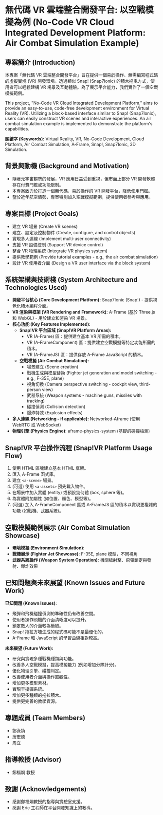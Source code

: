 # 無代碼 VR 雲端整合開發平台: 以空戰模擬為例 (No-Code VR Cloud Integrated Development Platform: Air Combat Simulation Example)


## 專案簡介 (Introduction)

本專案「無代碼 VR 雲端整合開發平台」旨在提供一個易於操作、無需編寫程式碼的虛擬實境 (VR) 開發環境。透過類似 Snap! (Snap7Ionic) 的積木拖曳方式，使用者可以輕鬆建構 VR 場景及互動體驗。為了展示平台能力，我們實作了一個空戰模擬範例。

This project, "No-Code VR Cloud Integrated Development Platform," aims to provide an easy-to-use, code-free development environment for Virtual Reality (VR). Utilizing a block-based interface similar to Snap! (Snap7Ionic), users can easily construct VR scenes and interactive experiences. An air combat simulation example is implemented to demonstrate the platform's capabilities.

**關鍵字 (Keywords):** Virtual Reality, VR, No-Code Development, Cloud Platform, Air Combat Simulation, A-Frame, Snap!, Snap7Ionic, 3D Simulation.

## 背景與動機 (Background and Motivation)

* 隨著元宇宙趨勢的發展，VR 應用日益受到重視，但市面上部分 VR 開發軟體存在付費門檻或功能限制。
* 本專案致力於打造一個無代碼、易於操作的 VR 開發平台，降低使用門檻。
* 鑒於近年航空情勢，專案特別加入空戰模擬範例，提供使用者參考與應用。

## 專案目標 (Project Goals)


* 建立 VR 場景 (Create VR scenes)
* 建立、設定及控制物件 (Create, configure, and control objects)
* 實現多人連線 (Implement multi-user connectivity)
* 支援 VR 設備控制 (Support VR device control)
* 整合 VR 物理系統 (Integrate VR physics system)
* 提供教學範例 (Provide tutorial examples - e.g., the air combat simulation)
* 設計 VR 使用者介面 (Design a VR user interface via the block system)

## 系統架構與技術棧 (System Architecture and Technologies Used)

* **開發平台核心 (Core Development Platform):** Snap7Ionic (Snap!) - 提供視覺化積木編程介面。
* **VR 渲染與框架 (VR Rendering and Framework):** A-Frame (基於 Three.js 和 WebGL) - 用於建立和渲染 VR 場景。
* **核心功能 (Key Features Implemented):**
    * **Snap!VR 平台區域 (Snap!VR Platform Areas):**
        * VR (A-Frame) 區：提供建立基本 VR 所需的積木。
        * VR (A-FrameComponent) 區：提供建立空戰模擬等特定功能所需的積木。
        * VR (A-FrameJS) 區：提供存放 A-Frame JavaScript 的積木。
    * **空戰模擬 (Air Combat Simulation):** 
        * 場景建立 (Scene creation)
        * 戰機生成與模型替換 (Fighter jet generation and model switching - e.g., F-35E, plane)
        * 視角切換 (Camera perspective switching - cockpit view, third-person view)
        * 武器系統 (Weapon systems - machine guns, missiles with tracking)
        * 碰撞偵測 (Collision detection)
        * 爆炸特效 (Explosion effects)
* **多人連線 (Networking - if applicable):** Networked-Aframe (使用 WebRTC 或 WebSocket)
* **物理引擎 (Physics Engine):** aframe-physics-system (基礎的碰撞檢測)

## Snap!VR 平台操作流程 (Snap!VR Platform Usage Flow)

1.  使用 HTML 區塊建立基本 HTML 框架。
2.  匯入 A-Frame 函式庫。
3.  建立 `<a-scene>` 場景。
4.  (可選) 使用 `<a-assets>` 預先載入物件。
5.  在場景中加入實體 (entity) 或預設幾何體 (box, sphere 等)。
6.  為實體附加屬性 (如位置、顏色、模型等)。
7.  (可選) 加入 A-FrameComponent 區或 A-FrameJS 區的積木以實現更複雜的功能 (如戰機、武器系統)。

## 空戰模擬範例展示 (Air Combat Simulation Showcase)


* **環境模擬 (Environment Simulation):** 
* **戰機展示 (Fighter Jet Showcase):** F-35E, plane 模型，不同視角
* **武器系統操作 (Weapon System Operation):** 機關槍射擊、飛彈鎖定與發射、爆炸效果

## 已知問題與未來展望 (Known Issues and Future Work)

**已知問題 (Known Issues):**
* 飛彈和飛機碰撞偵測的準確性仍有改善空間。
* 使用者操作飛機的介面清晰度可以提升。
* 鎖定敵人的介面較為簡陋。
* Snap! 拖拉方塊生成的程式碼可能不是最優化的。
* A-Frame 和 JavaScript 的學習曲線相對較高。

**未來展望 (Future Work):**
* 研究與實現多種戰機種類與功能。
* 改善多人空戰模擬，提高模擬能力 (例如增加分隊計分)。
* 優化物理引擎、碰撞判定。
* 改善使用者介面與操作直觀性。
* 增加更多模型素材。
* 實現干擾彈系統。
* 增加更多種類的拖拉積木。
* 提供更完善的教學資源。

## 專題成員 (Team Members)


* 鄭泳禎
* 唐宏德
* 周立

## 指導教授 (Advisor)


* 鄭福烱 教授

## 致謝 (Acknowledgements)


* 感謝鄭福烱教授的指導與實驗室支援。
* 感謝 Eric 工程師在平台開發知識上的教導。


